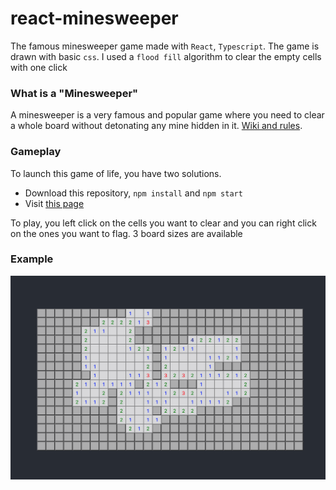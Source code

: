# react-minesweeper
The famous minesweeper game made with `React`, `Typescript`. The game is drawn with basic `css`. I used a `flood fill` algorithm to clear the empty cells with one click

### What is a "Minesweeper"

A minesweeper is a very famous and popular game where you need to clear a whole board without detonating any mine hidden in it. [Wiki and rules](https://en.wikipedia.org/wiki/Minesweeper_(video_game)).

### Gameplay

To launch this game of life, you have two solutions.
* Download this repository, `npm install` and `npm start`
* Visit [this page](https://guillaumemunsch.github.io/projects/react-minesweeper/index.html)

To play, you left click on the cells you want to clear and you can right click on the ones you want to flag.
3 board sizes are available

### Example

![Screenshot](https://raw.githubusercontent.com/GuillaumeMunsch/react-minesweeper/master/public/react-minesweeper-icon.png)
